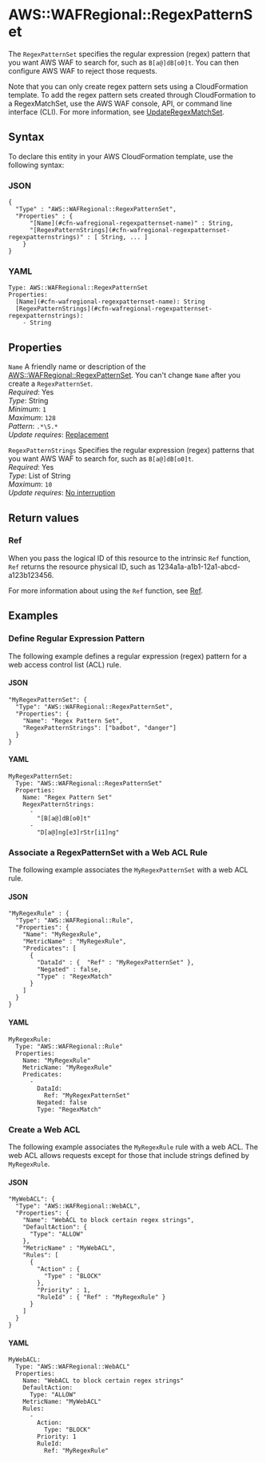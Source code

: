# AWS::WAFRegional::RegexPatternSet<a name="aws-resource-wafregional-regexpatternset"></a>

The `RegexPatternSet` specifies the regular expression \(regex\) pattern that you want AWS WAF to search for, such as `B[a@]dB[o0]t`\. You can then configure AWS WAF to reject those requests\.

Note that you can only create regex pattern sets using a CloudFormation template\. To add the regex pattern sets created through CloudFormation to a RegexMatchSet, use the AWS WAF console, API, or command line interface \(CLI\)\. For more information, see [UpdateRegexMatchSet](https://docs.aws.amazon.com/waf/latest/APIReference/API_regional_UpdateRegexMatchSet.html)\.

## Syntax<a name="aws-resource-wafregional-regexpatternset-syntax"></a>

To declare this entity in your AWS CloudFormation template, use the following syntax:

### JSON<a name="aws-resource-wafregional-regexpatternset-syntax.json"></a>

```
{
  "Type" : "AWS::WAFRegional::RegexPatternSet",
  "Properties" : {
      "[Name](#cfn-wafregional-regexpatternset-name)" : String,
      "[RegexPatternStrings](#cfn-wafregional-regexpatternset-regexpatternstrings)" : [ String, ... ]
    }
}
```

### YAML<a name="aws-resource-wafregional-regexpatternset-syntax.yaml"></a>

```
Type: AWS::WAFRegional::RegexPatternSet
Properties: 
  [Name](#cfn-wafregional-regexpatternset-name): String
  [RegexPatternStrings](#cfn-wafregional-regexpatternset-regexpatternstrings): 
    - String
```

## Properties<a name="aws-resource-wafregional-regexpatternset-properties"></a>

`Name`  <a name="cfn-wafregional-regexpatternset-name"></a>
A friendly name or description of the [AWS::WAFRegional::RegexPatternSet](#aws-resource-wafregional-regexpatternset)\. You can't change `Name` after you create a `RegexPatternSet`\.  
*Required*: Yes  
*Type*: String  
*Minimum*: `1`  
*Maximum*: `128`  
*Pattern*: `.*\S.*`  
*Update requires*: [Replacement](https://docs.aws.amazon.com/AWSCloudFormation/latest/UserGuide/using-cfn-updating-stacks-update-behaviors.html#update-replacement)

`RegexPatternStrings`  <a name="cfn-wafregional-regexpatternset-regexpatternstrings"></a>
Specifies the regular expression \(regex\) patterns that you want AWS WAF to search for, such as `B[a@]dB[o0]t`\.  
*Required*: Yes  
*Type*: List of String  
*Maximum*: `10`  
*Update requires*: [No interruption](https://docs.aws.amazon.com/AWSCloudFormation/latest/UserGuide/using-cfn-updating-stacks-update-behaviors.html#update-no-interrupt)

## Return values<a name="aws-resource-wafregional-regexpatternset-return-values"></a>

### Ref<a name="aws-resource-wafregional-regexpatternset-return-values-ref"></a>

 When you pass the logical ID of this resource to the intrinsic `Ref` function, `Ref` returns the resource physical ID, such as 1234a1a\-a1b1\-12a1\-abcd\-a123b123456\.

For more information about using the `Ref` function, see [Ref](https://docs.aws.amazon.com/AWSCloudFormation/latest/UserGuide/intrinsic-function-reference-ref.html)\.

## Examples<a name="aws-resource-wafregional-regexpatternset--examples"></a>



### Define Regular Expression Pattern<a name="aws-resource-wafregional-regexpatternset--examples--Define_Regular_Expression_Pattern"></a>

The following example defines a regular expression \(regex\) pattern for a web access control list \(ACL\) rule\.

#### JSON<a name="aws-resource-wafregional-regexpatternset--examples--Define_Regular_Expression_Pattern--json"></a>

```
"MyRegexPatternSet": {
  "Type": "AWS::WAFRegional::RegexPatternSet",
  "Properties": {
    "Name": "Regex Pattern Set",
    "RegexPatternStrings": ["badbot", "danger"]
  }      
}
```

#### YAML<a name="aws-resource-wafregional-regexpatternset--examples--Define_Regular_Expression_Pattern--yaml"></a>

```
MyRegexPatternSet: 
  Type: "AWS::WAFRegional::RegexPatternSet"
  Properties: 
    Name: "Regex Pattern Set"
    RegexPatternStrings: 
      - 
        "[B[a@]dB[o0]t"
      - 
        "D[a@]ng[e3]rStr[i1]ng"
```

### Associate a RegexPatternSet with a Web ACL Rule<a name="aws-resource-wafregional-regexpatternset--examples--Associate_a_RegexPatternSet_with_a_Web_ACL_Rule"></a>

The following example associates the `MyRegexPatternSet` with a web ACL rule\.

#### JSON<a name="aws-resource-wafregional-regexpatternset--examples--Associate_a_RegexPatternSet_with_a_Web_ACL_Rule--json"></a>

```
"MyRegexRule" : {
  "Type": "AWS::WAFRegional::Rule",
  "Properties": {
    "Name": "MyRegexRule",
    "MetricName" : "MyRegexRule",
    "Predicates": [
      {
        "DataId" : {  "Ref" : "MyRegexPatternSet" },
        "Negated" : false,
        "Type" : "RegexMatch"
      }
    ]
  }      
}
```

#### YAML<a name="aws-resource-wafregional-regexpatternset--examples--Associate_a_RegexPatternSet_with_a_Web_ACL_Rule--yaml"></a>

```
MyRegexRule: 
  Type: "AWS::WAFRegional::Rule"
  Properties: 
    Name: "MyRegexRule"
    MetricName: "MyRegexRule"
    Predicates: 
      - 
        DataId: 
          Ref: "MyRegexPatternSet"
        Negated: false
        Type: "RegexMatch"
```

### Create a Web ACL<a name="aws-resource-wafregional-regexpatternset--examples--Create_a_Web_ACL"></a>

The following example associates the `MyRegexRule` rule with a web ACL\. The web ACL allows requests except for those that include strings defined by `MyRegexRule`\.

#### JSON<a name="aws-resource-wafregional-regexpatternset--examples--Create_a_Web_ACL--json"></a>

```
"MyWebACL": {
  "Type": "AWS::WAFRegional::WebACL",
  "Properties": {
    "Name": "WebACL to block certain regex strings",
    "DefaultAction": {
      "Type": "ALLOW"
    },
    "MetricName" : "MyWebACL",
    "Rules": [
      {
        "Action" : {
          "Type" : "BLOCK"
        },
        "Priority" : 1,
        "RuleId" : { "Ref" : "MyRegexRule" }
      }
    ]
  }      
}
```

#### YAML<a name="aws-resource-wafregional-regexpatternset--examples--Create_a_Web_ACL--yaml"></a>

```
MyWebACL: 
  Type: "AWS::WAFRegional::WebACL"
  Properties: 
    Name: "WebACL to block certain regex strings"
    DefaultAction: 
      Type: "ALLOW"
    MetricName: "MyWebACL"
    Rules: 
      - 
        Action: 
          Type: "BLOCK"
        Priority: 1
        RuleId: 
          Ref: "MyRegexRule"
```